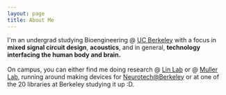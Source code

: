 ```yaml
---
layout: page
title: About Me
---
```

  I'm an undergrad studying Bioengineering @ <a href="https://www.berkeley.edu/" target="_blank" rel="noopener noreferrer">UC Berkeley</a> with a focus in <b>mixed signal circuit design</b>, <b>acoustics</b>, and in general, <b>technology interfacing the human body and brain.</b><br><br>
  On campus, you can either find me doing research @ <a href="https://linlab.me.berkeley.edu/" target="_blank">Lin Lab</a> or @ <a href="https://www.rikkymuller.com/" target="_blank">Muller Lab</a>, running around making devices for <a href="https://neurotech.studentorg.berkeley.edu/" target="_blank">Neurotech@Berkeley</a> or at one of the 20 libraries at Berkeley studying it up :D.


<p id="last-modified"></p>

<script>
  const modified = new Date(document.lastModified);
  document.getElementById("last-modified").textContent =
    "Last updated: " + modified.toLocaleDateString();
</script>

<!--
  As part of <a href="https://linlab.me.berkeley.edu/">Liwei Lin Lab</a> and with the support from the <a href="https://research.berkeley.edu/hsp-scholars/sean-isomatsu/">Haas Scholars Program</a> I was an integral part of the validation of a novel, high pressure, micromachined ultrasound array for stimulation of the brain. Previously, I worked on 3D-printed bone phantoms as well, co-authoring an <a href="https://scholar.google.com/citations?view_op=view_citation&hl=en&user=KZ48Jh8AAAAJ&citation_for_view=KZ48Jh8AAAAJ:u5HHmVD_uO8C" target="_blank" rel="noopener noreferrer>IEEE MEMS conference paper</a> on bone-age detection using a micromachined ultrasound array.<br><br>
  I recently joined <a href="https://www.rikkymuller.com/">Rikky Muller Lab</a> where I will be working on developing new algorithms for ultrasound phase abberation corrections of the skull, and confirmation of ultrasound focal point inside the brain without the use of CT or MRI scans. <br><br>
  I am currently the Devices Lead at <a href="https://neurotech.studentorg.berkeley.edu/">Neurotech@Berkeley</a>, a student organization here at Cal. In this club, we build <b>Analog Front-End(s)</b> for biosignal aquisiton, <b>sensory substitution</b> devices, and <b>ultrasound phased array</b> demos! We are a group of ~150 undergraduates and graduate students and we give and listen to talks, build cool stuff, and share out passion for neurotechnology!<br><br>
-->
